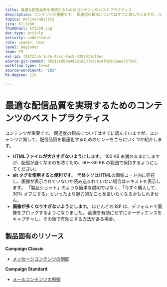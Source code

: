 ```yaml
---
title: 最適な配信品質を実現するためのコンテンツのベストプラクティス
description: コンテンツが重要です。 関連度の観点についてはすでに読んでいますが、コンテンツに関して、配信品質を最適化するためのヒントをいくつか紹介します。
topics: Deliverability
jira: KT-5260
thumbnail: kt5260.jpg
doc-type: article
activity: understand
role: Leader, User
level: Beginner
team: TM
exl-id: f0172fa5-1c7e-4ccc-8ac5-4357611d13ec
source-git-commit: 6b312cdbba496818337c97ec4f42962aea757901
workflow-type: tm+mt
source-wordcount: '182'
ht-degree: 12%

---
```


# 最適な配信品質を実現するためのコンテンツのベストプラクティス

コンテンツが重要です。 関連度の観点についてはすでに読んでいますが、コンテンツに関して、配信品質を最適化するためのヒントをさらにいくつか紹介します。

* **HTMLファイルが大きすぎないようにします**。 100 KB 未満のままにしますが、配信が遅くなるのを防ぐため、60～80 KB の範囲で保持するようにしてください。
* **alt タグを使用すると便利です**。 代替タグはHTMLの画像コード内に存在し、画像が表示されていないか読み込まれていない場合はテキストを表示します。 「製品ショット」のような簡単な説明ではなく、「今すぐ購入して、30% オフにする」といったより魅力的なことを言いたくなるかもしれません。
* **画像が多くなりすぎないようにします。** ほとんどの ISP は、デフォルトで画像をブロックするようになりました。 画像を有効にせずにオーディエンスをキャプチャし、その後で有効にする方法がある場合。

## 製品固有のリソース

**Campaign Classic**

* [ メッセージコンテンツの制御 ](https://experienceleague.adobe.com/docs/campaign-classic/using/sending-messages/deliverability-management/control-message-content.html?lang=ja)

**Campaign Standard**

* [メールコンテンツの制御](https://experienceleague.adobe.com/docs/campaign-standard/using/testing-and-sending/managing-deliverability/control-email-content.html?lang=ja#testing-and-sending)

